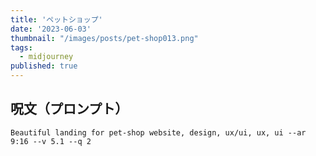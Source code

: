```yaml
---
title: 'ペットショップ'
date: '2023-06-03'
thumbnail: "/images/posts/pet-shop013.png"
tags:
  - midjourney
published: true
---
```


## 呪文（プロンプト）
```
Beautiful landing for pet-shop website, design, ux/ui, ux, ui --ar 9:16 --v 5.1 --q 2
```